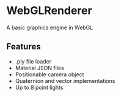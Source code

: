 # WebGLRenderer
A basic graphics engine in WebGL

## Features
* .ply file loader
* Material JSON files
* Positionable camera object
* Quaternion and vector implementations
* Up to 8 point lights
